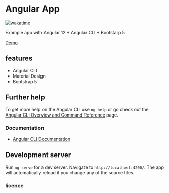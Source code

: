 # Angular App

[![wakatime](https://wakatime.com/badge/github/ehsanghaffarii/lanjrud-angular.svg)](https://wakatime.com/badge/github/ehsanghaffarii/lanjrud-angular)

Example app with Angular 12 + Angular CLI + Bootstarp 5

[Demo](https://www.lanjrud.ir)

## features

* Angular CLI
* Material Design
* Bootstrap 5

## Further help

To get more help on the Angular CLI use `ng help` or go check out the [Angular CLI Overview and Command Reference](https://angular.io/cli) page.

### Documentation

* [Angular CLI Documentation](https://angular.io/cli/docs)

## Development server

Run `ng serve` for a dev server. Navigate to `http://localhost:4200/`. The app will automatically reload if you change any of the source files.

### licence
